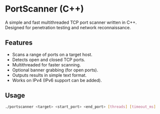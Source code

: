 # PortScanner (C++)

A simple and fast multithreaded TCP port scanner written in C++.  
Designed for penetration testing and network reconnaissance.

## Features

- Scans a range of ports on a target host.
- Detects open and closed TCP ports.
- Multithreaded for faster scanning.
- Optional banner grabbing (for open ports).
- Outputs results in simple text format.
- Works on IPv4 (IPv6 support can be added).

## Usage

```bash
./portscanner <target> <start_port> <end_port> [threads] [timeout_ms]

